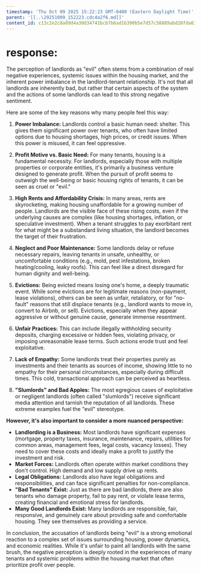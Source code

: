```yaml
---
timestamp: 'Thu Oct 09 2025 15:22:23 GMT-0400 (Eastern Daylight Time)'
parent: '[[..\20251009_152223.cdc4a2f6.md]]'
content_id: c13c2e2c8a89d4a30d34741bcb7b6ad1b390b5e7d57c58889abd28fda63b491c
---
```


# response:

The perception of landlords as "evil" often stems from a combination of real negative experiences, systemic issues within the housing market, and the inherent power imbalance in the landlord-tenant relationship. It's not that all landlords are inherently bad, but rather that certain aspects of the system and the actions of some landlords can lead to this strong negative sentiment.

Here are some of the key reasons why many people feel this way:

1. **Power Imbalance:** Landlords control a basic human need: shelter. This gives them significant power over tenants, who often have limited options due to housing shortages, high prices, or credit issues. When this power is misused, it can feel oppressive.

2. **Profit Motive vs. Basic Need:** For many tenants, housing is a fundamental necessity. For landlords, especially those with multiple properties or corporate entities, it's primarily a business venture designed to generate profit. When the pursuit of profit seems to outweigh the well-being or basic housing rights of tenants, it can be seen as cruel or "evil."

3. **High Rents and Affordability Crisis:** In many areas, rents are skyrocketing, making housing unaffordable for a growing number of people. Landlords are the visible face of these rising costs, even if the underlying causes are complex (like housing shortages, inflation, or speculative investment). When a tenant struggles to pay exorbitant rent for what might be a substandard living situation, the landlord becomes the target of their frustration.

4. **Neglect and Poor Maintenance:** Some landlords delay or refuse necessary repairs, leaving tenants in unsafe, unhealthy, or uncomfortable conditions (e.g., mold, pest infestations, broken heating/cooling, leaky roofs). This can feel like a direct disregard for human dignity and well-being.

5. **Evictions:** Being evicted means losing one's home, a deeply traumatic event. While some evictions are for legitimate reasons (non-payment, lease violations), others can be seen as unfair, retaliatory, or for "no-fault" reasons that still displace tenants (e.g., landlord wants to move in, convert to Airbnb, or sell). Evictions, especially when they appear aggressive or without genuine cause, generate immense resentment.

6. **Unfair Practices:** This can include illegally withholding security deposits, charging excessive or hidden fees, violating privacy, or imposing unreasonable lease terms. Such actions erode trust and feel exploitative.

7. **Lack of Empathy:** Some landlords treat their properties purely as investments and their tenants as sources of income, showing little to no empathy for their personal circumstances, especially during difficult times. This cold, transactional approach can be perceived as heartless.

8. **"Slumlords" and Bad Apples:** The most egregious cases of exploitative or negligent landlords (often called "slumlords") receive significant media attention and tarnish the reputation of all landlords. These extreme examples fuel the "evil" stereotype.

**However, it's also important to consider a more nuanced perspective:**

* **Landlording is a Business:** Most landlords have significant expenses (mortgage, property taxes, insurance, maintenance, repairs, utilities for common areas, management fees, legal costs, vacancy losses). They need to cover these costs and ideally make a profit to justify the investment and risk.
* **Market Forces:** Landlords often operate within market conditions they don't control. High demand and low supply drive up rents.
* **Legal Obligations:** Landlords also have legal obligations and responsibilities, and can face significant penalties for non-compliance.
* **"Bad Tenants" Exist:** Just as there are bad landlords, there are also tenants who damage property, fail to pay rent, or violate lease terms, creating financial and emotional stress for landlords.
* **Many Good Landlords Exist:** Many landlords are responsible, fair, responsive, and genuinely care about providing safe and comfortable housing. They see themselves as providing a service.

In conclusion, the accusation of landlords being "evil" is a strong emotional reaction to a complex set of issues surrounding housing, power dynamics, and economic realities. While it's unfair to paint all landlords with the same brush, the negative perception is deeply rooted in the experiences of many tenants and systemic problems within the housing market that often prioritize profit over people.
